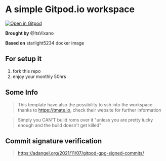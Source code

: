 # A simple Gitpod.io workspace

[![Open in Gitpod](https://gitpod.io/button/open-in-gitpod.svg)](https://gitpod.io/#https://github.com/risawitama/test-gitpod)

**Brought by** @ItsVixano

**Based on** starlight5234 docker image

## For setup it

1. fork this repo
3. enjoy your monthly 50hrs

## Some Info

> This template have also the possibility to ssh into the workspace thanks to https://tmate.io, check their website for further information

> Simply you CAN'T build roms over it "unless you are pretty lucky enough and the build doesn't get killed"

## Commit signature verification
> https://adangel.org/2021/11/07/gitpod-gpg-signed-commits/
